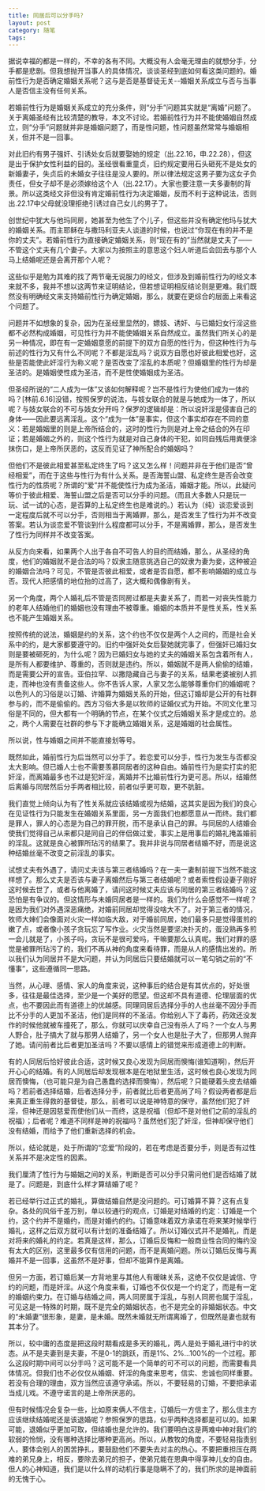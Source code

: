 ```yaml
---
title: 同居后可以分手吗?
layout: post
category: 随笔
tags:
---
```


据说幸福的都是一样的，不幸的各有不同。大概没有人会毫无理由的就想分手，分手都是悲剧。但我想抛开当事人的具体情况，谈谈圣经到底如何看这类问题的。婚前性行为是否确定婚姻关系呢？这与是否是基督徒无关--婚姻关系成立与否与当事人是否信主没有任何关系。

若婚前性行为是婚姻关系成立的充分条件，则“分手”问题其实就是“离婚”问题了。关于离婚圣经有比较清楚的教导，本文不讨论。若婚前性行为并不能使婚姻自然成立，则“分手”问题就并非是婚姻问题了，而是性问题，性问题虽然常常与婚姻相关，但并不是一回事。

对此旧约有男子强奸、引诱处女后就要娶她的规定（出.22.16，申.22.28），但这是出于保护女性利益的目的。圣经很看重童贞，旧约规定要用石头砸死不是处女的新婚妻子，失贞后的未婚女子往往是没人要的。所以律法规定这男子要为这女子负责任，但女子却不是必须嫁给这个人（出.22.17）。大家也要注意一夫多妻制的背景。所以这类经文非但没有肯定婚前性行为决定婚姻，反而不利于这种说法，否则 出.22.17中父母就没理拒绝引诱过自己女儿的男子了。

创世纪中犹大与他玛同房，她甚至为他生了个儿子，但这些并没有确定他玛与犹大的婚姻关系。而主耶稣在与撒玛利亚夫人谈道的时候，也说过“你现在有的并不是你的丈夫”。若婚前性行为直接确定婚姻关系，则“现在有的”当然就是丈夫了——不管这个丈夫有几个妻子。大家以为按照主的意思这个妇人听道后会回去与那个人马上结婚呢还是会离开那个人呢？

这些似乎是勉为其难的找了两节毫无说服力的经文，但涉及到婚前性行为的经文本来就不多，我并不想以这两节来证明结论，但若想证明相反结论则是更难。我们既然没有明确经文来支持婚前性行为确定婚姻，那么，就要在更综合的层面上来看这个问题了。

问题并不如想象的复杂，因为在圣经里显然的，嫖妓、诱奸、与已婚妇女行淫这些都不必然构成婚姻，可见性行为并不能使婚姻关系自然成立。虽然我们所关心的是另一种情况，即在有一定婚姻意愿的前提下的双方自愿的性行为，但这种性行为与前述的性行为又有什么不同呢？不都是淫乱吗？说双方自愿也好彼此相爱也好，这些是否能使此奸淫行为称义呢？是否改变了淫乱的本质呢？但婚姻里的性行为却是圣洁的。是婚姻使性成为圣洁，而不是性使婚姻成为圣洁。

但圣经所说的“二人成为一体”又该如何解释呢？岂不是性行为使他们成为一体的吗？[林前.6.16]没错，按照保罗的说法，与妓女联合的就是与她成为一体了，所以呢？与妓女联合的不可与妓女分开吗？保罗的逻辑却是：所以说奸淫是侵害自己的身体——因此要远离淫乱。这个“成为一体”是事实，但这个事实却存在不同的意义：若是婚姻里的则是上帝所结合的，这时的性行为则是对上帝之结合的外在印证；若是婚姻之外的，则这个性行为就是对自己身体的干犯，如同自残后用粪便涂抹伤口，是上帝所厌恶的，这反而见证了神所配合的婚姻吗？

但他们不是彼此相爱甚至私定终生了吗？这又怎么样！问题并非在于他们是否“曾经相爱”，而在于这些与性行为有什么关系。是否海誓山盟、私定终生是否会改变性行为的性质呢？所谓的“爱”并不能使性行为成为圣洁，婚姻才能。所以，此疑问等价于彼此相爱、海誓山盟之后是否可以分手的问题。（而且大多数人只是玩一玩、试一试的心态，是否算的上私定终生也是难说的。）若认为（纯）谈恋爱谈到一定程度后就不可以分手，否则相当于离婚罪，那么，是否发生了性行为并不改变答案。若认为谈恋爱不管谈到什么程度都可以分手，不是离婚罪，那么，是否发生了性行为同样并不改变答案。

从反方向来看，如果两个人出于各自不可告人的目的而结婚，那么，从圣经的角度，他们的婚姻就不是合法的吗？奴隶主随意挑选自己的奴隶为妻为妾，这种被迫的婚姻合法吗？可见，不管是否彼此相爱，或者是否自愿，都不影响婚姻的成立与否。现代人把感情的地位抬的过高了，这大概和偶像剧有关。

另一个角度，两个人婚礼后不管是否同房过都是夫妻关系了，而若一对丧失性能力的老年人结婚他们的婚姻也没有理由不被尊重。婚姻的本质并不是性关系，性关系也不能产生婚姻关系。

按照传统的说法，婚姻是约的关系，这个约也不仅仅是两个人之间的，而是社会关系中的约，是大家都要遵守的。旧约中强奸处女后娶她就完事了，但强奸已婚妇女则是要被砸死的，为什么呢？因为已婚妇女与她的丈夫的婚姻关系包含着所有人，是所有人都要维护、尊重的，否则就是违约。所以，婚姻就不是两人偷偷的结婚，而是需要公开的宣告。亚伯拉罕、以撒隐藏自己与妻子的关系，结果老婆被别人抓走，而神也没有责备这些人。你不告诉人家，人家又怎么能够尊重你们的婚姻呢？以色列人的习俗是以订婚、许婚算为婚姻关系的开始，但这订婚却是公开的有社群参与的，而不是偷偷的。西方习俗大多是以牧师的证婚仪式为开始。不同文化里习俗是不同的，但大都有一个明确的节点，在某个仪式之后婚姻关系才是成立的。总之，两个人需要在社群的参与下才能确立婚姻关系，这是婚姻的社会属性。

所以说，性与婚姻之间并不能直接划等号。

既然如此，婚前性行为后当然可以分手了。若恋爱可以分手，性行为发生与否都没太大影响。但已婚人士也不需要羡慕同居者的这种自由。婚前性行为是实打实的犯奸淫，而离婚最多也不过是犯奸淫，离婚并不比婚前性行为更可恶。所以，结婚然后离婚与同居然后分手两者相比较，前者似乎更可取，更不肮脏。

我们直觉上倾向认为有了性关系就应该结婚或视为结婚，这其实是因为我们的良心在见证性行为只能发生在婚姻关系里面，另一方面我们也都愿意从一而终。我们都是罪人，罪人的心态是为自己的罪开脱，而不是承认自己的罪。与同居的人结婚会使我们觉得自己从来都只是同自己的伴侣做过爱，事实上是用事后的婚礼掩盖婚前的淫乱。这就是良心被罪所玷污的结果了。我并非说与同居者结婚不好，而是说这种结婚丝毫不改变之前淫乱的事实。

试想丈夫有外遇了，请问丈夫该与第三者结婚吗？在一夫一妻制前提下当然不能这样想了。那么丈夫是否该与妻子离婚然后与第三者结婚呢？或者索性假设妻子刚好这时候去世了，或者与他离婚了，请问这时候丈夫应该与同居的第三者结婚吗？这恐怕是有争议的。但这情形与未婚同居者是一样的。我们为什么会感觉不一样呢？是因为我们对外遇深恶痛绝，对婚前同居却觉得没啥大不了。对于第三者的情况，牧师大婶们会像面对火灾一样如临大敌，对于婚前同居，她们最多只是觉得蛋煎的嫩了点，或者像小孩子贪玩忘了写作业。火灾当然是要坚决扑灭的，蛋没熟再多煎一会儿就是了，小孩子吗，贪玩不是很可爱吗，干嘛要那么认真呢。我们对罪的感觉是被罪所玷污了的，我们不再从神的角度来看待罪，而是从人的感情出发的。所以我们认为同居并不是大问题，并认为同居后只要结婚就可以一笔勾销之前的“不懂事”，这些遵循同一思路。

当然，从心理、感情、家人的角度来说，这种事后的结合是有其优点的，好处很多，往往是最佳选择，至少是一个美好的愿望。但这却不具有道德、伦理层面的优点，也不要因此而有道德上的优越感。同理同居后选择分手的人也丝毫不因分手而比不分手的人更加不圣洁，他们是同样的不圣洁。你给别人下了毒药，药效还没发作的时候他就被车撞死了，那么，你就可以庆幸自己没有杀人了吗？一个女人与男人野合，肚子搞大了就与那男人结婚了，另一个女人也是肚子大了，但那男人抛弃了她。请问前者比后者更加圣洁吗？不要以感情上的错觉来形成道德上的判断。

有的人同居后恰好彼此合适，这时候又良心发现为同居而懊悔(谁知道啊)，然后开开心心的结婚。有的人同居后却发现根本是在地狱里生活，这时候也良心发现为同居而懊悔，（也可能只是为自己愚蠢的选择而懊悔），然后呢？只能硬着头皮去结婚吗？若前者选择结婚，后者选择分手，前者就比后者更高尚了吗？假设两者都是后来真正重生得救的基督徒，那么，前者可以说是神特意的保守，虽然他们犯了奸淫，但神还是因慈爱而使他们从一而终，这是祝福（但却不是对他们之前的淫乱的祝福）；后者呢？难道不同样是神的祝福吗？虽然他们犯了奸淫，但神却保守他们没有结婚，而给予了他们重新选择的机会。

所以，结论就是，处于所谓的“恋爱”阶段的，若在考虑是否要分手，则是否有过性关系并不是决定性的因素。

我们厘清了性行为与婚姻之间的关系，判断是否可以分手只需问他们是否结婚了就是了。问题是，到底什么样才算结婚了呢？

若已经举行过正式的婚礼，算做结婚自然是没问题的。可订婚算不算？这有点复杂。各处的风俗千差万别，单以较通行的观点，订婚是对结婚的约定：订婚是一个约，这个约并不是婚约，而是对婚约的约。订婚意味着双方承诺在将来某时候举行婚礼，这样之后双方就可以有计划的准备结婚了。所以订婚仪式并不是婚礼，而是对将来的婚礼的约定。若真是这样，那么，订婚后反悔和一般商业性合同的悔约没有太大的区别，这里最多仅有信用的问题，而不是离婚问题。所以订婚后反悔与离婚并不是一回事，这虽然不是好事，但却不能算作是离婚。

但另一方面，若订婚后某一方背地里与其他人有暧昧关系，这绝不仅仅是诚信、守约的问题，而是奸淫。从这个角度来看，订婚也不仅仅是一个约定了，而是有一定的婚姻约束力。在订婚与结婚之间，两人同房属于淫乱，与别人同房也属于淫乱，可见这是一特殊的时期，既不是完全的婚姻状态，也不是完全的非婚姻状态。中文的“未婚妻”很形象，是妻，是未婚。既然未婚就无所谓离婚了，但既然是妻也就有其本分了。

所以，较中庸的态度是把这段时期看成是多天的婚礼，两人是处于婚礼进行中的状态。从不是夫妻到是夫妻，不是0-1的跳跃，而是1%、2%...100%的一个过程。那么这段时期中间可以分手吗？这可能不是一个简单的可不可以的问题，而需要看具体情况。但我们也不必仅仅从婚姻、奸淫的角度来思考，信实、忠诚也同样重要。若没有合理的理由，双方当然应该遵守承诺。所以，不要轻易的订婚，不要把承诺当成儿戏。不遵守诺言的是上帝所厌恶的。

但有时候情况会复杂一些，比如原来俩人不信主，订婚后一方信主了，那么信主方应该继续结婚呢还是该退婚呢？参照保罗的思路，似乎两种选择都是可以的。如果可能，退婚似乎更加可取，但结婚也是允许的。我们要明白这是两难中神对我们的软弱的怜悯，没有哪种选择比哪种更高尚。所以，从教牧的角度，不要轻易指责别人，要体会别人的困苦挣扎，要鼓励他们不要失去对主的热心。不要把重担压在两难的弟兄身上，相反，要除去弟兄的担子，使弟兄能在恩典中得享神儿女的自由。但人的心神知道，我们是以什么样的动机行事是隐瞒不了的，我们所求的是神面前的无愧于心。
